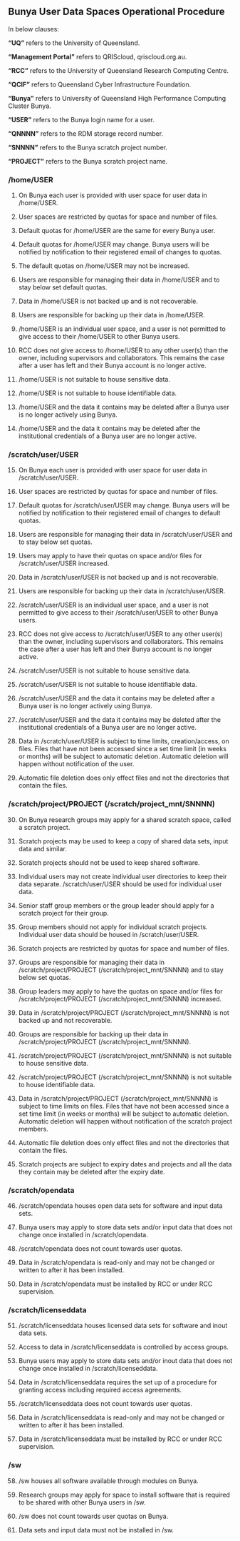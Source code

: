 ## Bunya User Data Spaces Operational Procedure 


In below clauses:   

**“UQ”** refers to the University of Queensland.  

**“Management Portal”** refers to QRIScloud, qriscloud.org.au.   

**“RCC”** refers to the University of Queensland Research Computing Centre.   

**“QCIF”** refers to Queensland Cyber Infrastructure Foundation.   

**“Bunya”** refers to University of Queensland High Performance Computing Cluster Bunya. 

**“USER”** refers to the Bunya login name for a user. 

**“QNNNN”** refers to the RDM storage record number. 

**“SNNNN”** refers to the Bunya scratch project number. 

**“PROJECT”** refers to the Bunya scratch project name. 

 

### /home/USER  

1) On Bunya each user is provided with user space for user data in /home/USER. 

2) User spaces are restricted by quotas for space and number of files. 

3) Default quotas for /home/USER are the same for every Bunya user. 

4) Default quotas for /home/USER may change. Bunya users will be notified by notification to their registered email of changes to quotas. 

5) The default quotas on /home/USER may not be increased. 

6) Users are responsible for managing their data in /home/USER and to stay below set default quotas. 

7) Data in /home/USER is not backed up and is not recoverable. 

8) Users are responsible for backing up their data in /home/USER. 

9) /home/USER is an individual user space, and a user is not permitted to give access to their /home/USER to other Bunya users. 

10) RCC does not give access to /home/USER to any other user(s) than the owner, including supervisors and collaborators. This remains the case after a user has left and their Bunya account is no longer active. 

11) /home/USER is not suitable to house sensitive data. 

12) /home/USER is not suitable to house identifiable data. 

13) /home/USER and the data it contains may be deleted after a Bunya user is no longer actively using Bunya. 

14) /home/USER and the data it contains may be deleted after the institutional credentials of a Bunya user are no longer active. 

 
### /scratch/user/USER 

15) On Bunya each user is provided with user space for user data in /scratch/user/USER. 

16) User spaces are restricted by quotas for space and number of files. 

17) Default quotas for /scratch/user/USER may change. Bunya users will be notified by notification to their registered email of changes to default quotas. 

18) Users are responsible for managing their data in /scratch/user/USER and to stay below set quotas. 

19) Users may apply to have their quotas on space and/or files for /scratch/user/USER increased. 

20) Data in /scratch/user/USER is not backed up and is not recoverable. 

21) Users are responsible for backing up their data in /scratch/user/USER. 

22) /scratch/user/USER is an individual user space, and a user is not permitted to give access to their /scratch/user/USER to other Bunya users. 

23) RCC does not give access to /scratch/user/USER to any other user(s) than the owner, including supervisors and collaborators. This remains the case after a user has left and their Bunya account is no longer active. 

24) /scratch/user/USER is not suitable to house sensitive data. 

25) /scratch/user/USER is not suitable to house identifiable data.   

26) /scratch/user/USER and the data it contains may be deleted after a Bunya user is no longer actively using Bunya. 

27) /scratch/user/USER and the data it contains may be deleted after the institutional credentials of a Bunya user are no longer active. 

28) Data in /scratch/user/USER is subject to time limits, creation/access, on files. Files that have not been accessed since a set time limit (in weeks or months) will be subject to automatic deletion. Automatic deletion will happen without notification of the user. 

29) Automatic file deletion does only effect files and not the directories that contain the files.  

### /scratch/project/PROJECT (/scratch/project_mnt/SNNNN) 

30) On Bunya research groups may apply for a shared scratch space, called a scratch project. 

31) Scratch projects may be used to keep a copy of shared data sets, input data and similar. 

32) Scratch projects should not be used to keep shared software. 

33) Individual users may not create individual user directories to keep their data separate. /scratch/user/USER should be used for individual user data. 

34) Senior staff group members or the group leader should apply for a scratch project for their group. 

35) Group members should not apply for individual scratch projects. Individual user data should be housed in /scratch/user/USER. 

36) Scratch projects are restricted by quotas for space and number of files. 

37) Groups are responsible for managing their data in /scratch/project/PROJECT (/scratch/project_mnt/SNNNN) and to stay below set quotas. 

38) Group leaders may apply to have the quotas on space and/or files for /scratch/project/PROJECT (/scratch/project_mnt/SNNNN) increased. 

39) Data in /scratch/project/PROJECT (/scratch/project_mnt/SNNNN) is not backed up and not recoverable. 

40) Groups are responsible for backing up their data in /scratch/project/PROJECT (/scratch/project_mnt/SNNNN). 

41) /scratch/project/PROJECT (/scratch/project_mnt/SNNNN) is not suitable to house sensitive data. 

42) /scratch/project/PROJECT (/scratch/project_mnt/SNNNN) is not suitable to house identifiable data. 

43) Data in /scratch/project/PROJECT (/scratch/project_mnt/SNNNN) is subject to time limits on files. Files that have not been accessed since a set time limit (in weeks or months) will be subject to automatic deletion. Automatic deletion will happen without notification of the scratch project members. 

44) Automatic file deletion does only effect files and not the directories that contain the files. 

45) Scratch projects are subject to expiry dates and projects and all the data they contain may be deleted after the expiry date. 


### /scratch/opendata 

46) /scratch/opendata houses open data sets for software and input data sets. 

47) Bunya users may apply to store data sets and/or input data that does not change once installed in /scratch/opendata. 

48) /scratch/opendata does not count towards user quotas. 

49) Data in /scratch/opendata is read-only and may not be changed or written to after it has been installed. 

50) Data in /scratch/opendata must be installed by RCC or under RCC supervision. 


### /scratch/licenseddata


51) /scratch/licenseddata houses licensed data sets for software and inout data sets.

52) Access to data in /scratch/licenseddata is controlled by access groups. 

53) Bunya users may apply to store data sets and/or inout data that does not change once installed in /scratch/licenseddata.

54) Data in /scratch/licenseddata requires the set up of a procedure for granting access including required access agreements. 

55) /scratch/licenseddata does not count towards user quotas.

56) Data in /scratch/licenseddata is read-only and may not be changed or written to after it has been installed.

57) Data in /scratch/licenseddata must be installed by RCC or under RCC supervision.


### /sw 


58) /sw houses all software available through modules on Bunya. 

59) Research groups may apply for space to install software that is required to be shared with other Bunya users in /sw. 

60) /sw does not count towards user quotas on Bunya. 

61) Data sets and input data must not be installed in /sw. 